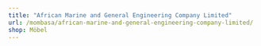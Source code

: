 ```yaml
---
title: "African Marine and General Engineering Company Limited"
url: /mombasa/african-marine-and-general-engineering-company-limited/
shop: Möbel
---
```

